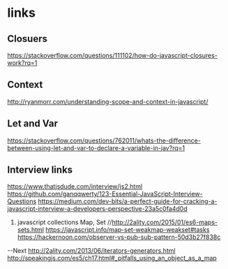 # links

## Closuers

https://stackoverflow.com/questions/111102/how-do-javascript-closures-work?rq=1

## Context
http://ryanmorr.com/understanding-scope-and-context-in-javascript/

## Let and Var

https://stackoverflow.com/questions/762011/whats-the-difference-between-using-let-and-var-to-declare-a-variable-in-jav?rq=1



## Interview links

https://www.thatjsdude.com/interview/js2.html
https://github.com/ganqqwerty/123-Essential-JavaScript-Interview-Questions
https://medium.com/dev-bits/a-perfect-guide-for-cracking-a-javascript-interview-a-developers-perspective-23a5c0fa4d0d



1. javascript collections Map, Set //http://2ality.com/2015/01/es6-maps-sets.html
	https://javascript.info/map-set-weakmap-weakset#tasks
	https://hackernoon.com/observer-vs-pub-sub-pattern-50d3b27f838c

--Next
   http://2ality.com/2013/06/iterators-generators.html
   http://speakingjs.com/es5/ch17.html#_pitfalls_using_an_object_as_a_map
